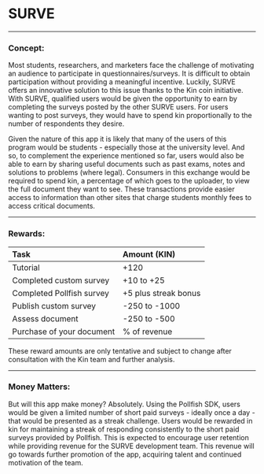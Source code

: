 # SURVE
___


### Concept:

Most students, researchers, and marketers face the challenge of motivating an audience to participate in questionnaires/surveys. It is difficult to obtain participation without providing a meaningful incentive. Luckily, SURVE offers an innovative solution to this issue thanks to the Kin coin initiative. With SURVE, qualified users would be given the opportunity to earn by completing the surveys posted by the other SURVE users. For users wanting to post surveys, they would have to spend kin proportionally to the number of respondents they desire.

Given the nature of this app it is likely that many of the users of this program would be students - especially those at the university level. And so, to complement the experience mentioned so far, users would also be able to earn by sharing useful documents such as past exams, notes and solutions to problems (where legal). Consumers in this exchange would be required to spend kin, a percentage of which goes to the uploader, to view the full document they want to see. These transactions provide easier access to information than other sites that charge students monthly fees to access critical documents.

------------

### Rewards:

| Task  | Amount (KIN) |
| :------------ |:---------------|
| Tutorial | +120 |
| Completed custom survey| +10 to +25 |
| Completed Pollfish survey | +5 plus streak bonus |
| Publish custom survey | -250 to -1000 |
| Assess document | -250 to -500 |
| Purchase of your document | % of revenue |

These reward amounts are only tentative and subject to change after consultation with the Kin team and further analysis.

----


### Money Matters:

 But will this app make money? Absolutely. Using the Pollfish SDK, users would be given a limited number of short paid surveys - ideally once a day - that would be presented as a streak challenge. Users would be rewarded in kin for maintaining a streak of responding consistently to the short paid surveys provided by Pollfish. This is expected to encourage user retention while providing revenue for the SURVE development team. This revenue will go towards further promotion of the app, acquiring talent and continued motivation of the team.
